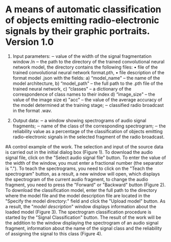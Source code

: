 # A means of automatic classification of objects emitting radio-electronic signals by their graphic portraits. Version 1.0

1. Input parameters:
‒ value of the width of the signal fragmentation window /n
‒ the path to the directory of the trained convolutional neural network model, the directory contains the following files:
• file of the trained convolutional neural network format.pth, 
• file description of the format model .json with the fields:
a) “model_name" – the name of the model architecture,
b) “model_path" – the full path to the .pth file of the trained neural network,
c) “classes" – a dictionary of the correspondence of class names to their index
d) “image_size" – the value of the image size
e) "acc" – the value of the average accuracy of the model determined at the training stage;
‒ classified radio broadcast in the format .wav.

3. Output data:
‒ a window showing spectrograms of audio signal fragments;
‒ name of the class of the corresponding spectrogram; 
‒ the reliability value as a percentage of the classification of objects emitting radio-electronic signals in the selected fragment of the radio broadcast.


#A control example of the work.
The selection and input of the source data is carried out in the initial dialog box (Figure 1). 
To download the audio signal file, click on the "Select audio signal file" button. To enter the value of the width of the window, you must enter a fractional number (the separator is ".").
To teach the spectrograms, you need to click on the "Teach the spectrogram" button, as a result, a new window will open, which displays the spectrogram of the current audio fragment, to change the audio fragment, you need to press the "Forward" or "Backward" button (Figure 2).
To download the classification model, enter the full path to the directory where the model file and the model description file are located in the "Specify the model directory:" 
field and click the "Upload model" button. As a result, the "*model description*" window displays information about the loaded model (Figure 3).
The spectrogram classification procedure is started by the "Signal Classification" button. 
The result of the work will be the addition to the window displaying the spectrogram of an audio signal fragment, information about the name of the signal class and the reliability of assigning the signal to this class (Figure 4).
